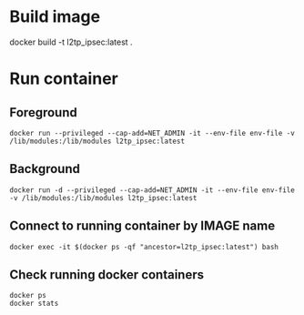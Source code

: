 # Build image

docker build -t l2tp_ipsec:latest .

# Run container

## Foreground
```
docker run --privileged --cap-add=NET_ADMIN -it --env-file env-file -v /lib/modules:/lib/modules l2tp_ipsec:latest
```
## Background
```
docker run -d --privileged --cap-add=NET_ADMIN -it --env-file env-file -v /lib/modules:/lib/modules l2tp_ipsec:latest
```
## Connect to running container by IMAGE name
```docker exec -it $(docker ps -qf "ancestor=l2tp_ipsec:latest") bash```

## Check running docker containers
```
docker ps
docker stats
```
